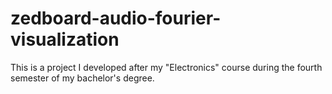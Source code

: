 # zedboard-audio-fourier-visualization

This is a project I developed after my "Electronics" course during the fourth semester of my bachelor's degree.
